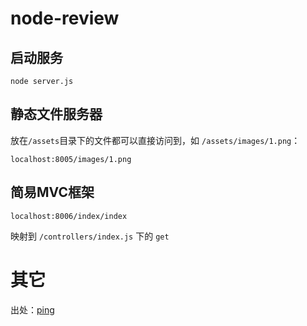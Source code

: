 # node-review #

## 启动服务 ##

```
node server.js
```

## 静态文件服务器 ##

放在`/assets`目录下的文件都可以直接访问到，如 `/assets/images/1.png`：

```
localhost:8005/images/1.png
```

## 简易MVC框架 ##

```
localhost:8006/index/index
```

映射到 `/controllers/index.js` 下的 `get`

# 其它 #

出处：[ping](https://github.com/JacksonTian/ping)
